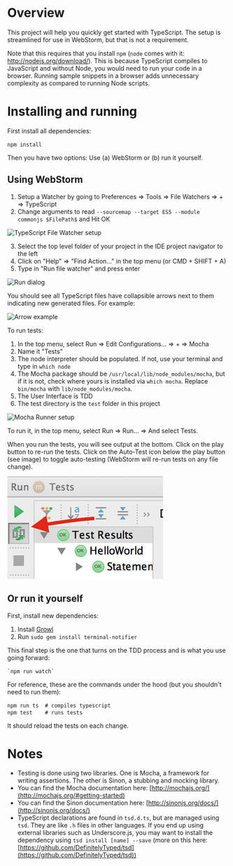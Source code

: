 # Overview

This project will help you quickly get started with TypeScript. The setup is streamlined for use in WebStorm, but that is not
a requirement.

Note that this requires that you install `npm` (`node` comes with it: http://nodejs.org/download/). This is because TypeScript
compiles to JavaScript and without Node, you would need to run your code in a browser. Running sample snippets in a browser
adds unnecessary complexity as compared to running Node scripts.

# Installing and running

First install all dependencies:

    npm install

Then you have two options: Use (a) WebStorm or (b) run it yourself.

## Using WebStorm

1. Setup a Watcher by going to Preferences => Tools => File Watchers => + => TypeScript
2. Change arguments to read `--sourcemap --target ES5 --module commonjs $FilePath$` and Hit OK

![TypeScript File Watcher setup](./readme/images/typescript.png)

3. Select the top level folder of your project in the IDE project navigator to the left
4. Click on "Help" => "Find Action..." in the top menu (or CMD + SHIFT + A)
5. Type in "Run file watcher" and press enter

![Run dialog](./readme/images/run.png)

You should see all TypeScript files have collapsible arrows next to them indicating new generated files. For example:

![Arrow example](./readme/images/arrow.png)

To run tests:

1. In the top menu, select Run => Edit Configurations... => + => Mocha
2. Name it "Tests"
3. The node interpreter should be populated. If not, use your terminal and type in `which node`
4. The Mocha package should be `/usr/local/lib/node_modules/mocha`, but if it is not, check where yours is installed
via `which mocha`. Replace `bin/mocha` with `lib/node_modules/mocha`.
5. The User Interface is TDD
6. The test directory is the `test` folder in this project

![Mocha Runner setup](./readme/images/mocha-setup.png)

To run it, in the top menu, select Run => Run... => And select Tests.

When you run the tests, you will see output at the bottom. Click on the play button to re-run the tests. Click on the
Auto-Test icon below the play button (see image) to toggle auto-testing (WebStorm will re-run tests on any file change).

![Mocha Runner output](./readme/images/mocha.png)

## Or run it yourself

First, install new dependencies:

1. Install [Growl](http://growl.info/downloads#growlnotify)
2. Run `sudo gem install terminal-notifier`

This final step is the one that turns on the TDD process and is what you use going forward:

    `npm run watch`

For reference, these are the commands under the hood (but you shouldn't need to run them):

    npm run ts  # compiles typescript
    npm test    # runs tests

It should reload the tests on each change.

# Notes

* Testing is done using two libraries. One is Mocha, a framework for writing assertions. The other is Sinon, a
stubbing and mocking library.
* You can find the Mocha documentation here: [http://mochajs.org/](http://mochajs.org/#getting-started)
* You can find the Sinon documentation here: [http://sinonjs.org/docs/](http://sinonjs.org/docs/)
* TypeScript declarations are found in `tsd.d.ts`, but are managed using `tsd`. They are like `.h` files in other
languages. If you end up using external libraries such as Underscore.js, you may want to install the dependency
using `tsd install [name] --save` (more on this here: [https://github.com/DefinitelyTyped/tsd](https://github.com/DefinitelyTyped/tsd))